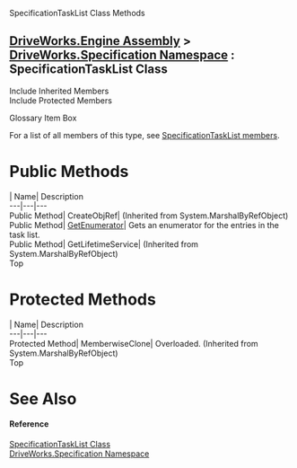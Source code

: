 SpecificationTaskList Class Methods   
  
[DriveWorks.Engine Assembly](topic2156.md) > [DriveWorks.Specification Namespace](topic10764.md) : SpecificationTaskList Class  
---  
  
Include Inherited Members    
Include Protected Members    


Glossary Item Box

For a list of all members of this type, see [SpecificationTaskList members](topic11526.md).

# Public Methods

| Name| Description  
---|---|---  
Public Method| CreateObjRef|  (Inherited from System.MarshalByRefObject)  
Public Method| [GetEnumerator](topic11531.md)| Gets an enumerator for the entries in the task list.   
Public Method| GetLifetimeService|  (Inherited from System.MarshalByRefObject)  
Top

# Protected Methods

| Name| Description  
---|---|---  
Protected Method| MemberwiseClone| Overloaded. (Inherited from System.MarshalByRefObject)  
Top

# See Also

#### Reference

[SpecificationTaskList Class](topic11525.md)   
[DriveWorks.Specification Namespace](topic10764.md)


